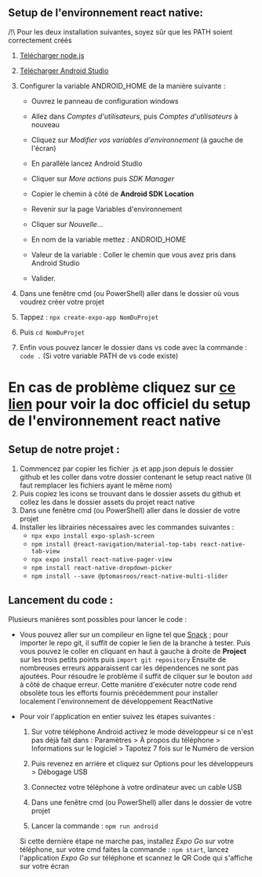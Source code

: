 ## Setup de l'environnement react native: 

/!\ Pour les deux installation suivantes, soyez sûr que les PATH soient correctement créés
1. [Télécharger node.js](https://nodejs.org/en/download/)
2. [Télécharger Android Studio](https://developer.android.com/studio)

3. Configurer la variable ANDROID_HOME de la manière suivante :
    - Ouvrez le panneau de configuration windows
    - Allez dans *Comptes d'utilisateurs*, puis *Comptes d'utilisateurs* à nouveau 
    - Cliquez sur *Modifier vos variables d'environnement* (à gauche de l'écran)

    - En parallèle lancez Android Studio
    - Cliquer sur *More actions* puis *SDK Manager*
    - Copier le chemin à côté de **Android SDK Location**
    
    - Revenir sur la page Variables d'environnement
    - Cliquer sur *Nouvelle...* 
    - En nom de la variable mettez : ANDROID_HOME
    - Valeur de la variable : Coller le chemin que vous avez pris dans Android Studio
    - Valider.

4. Dans une fenêtre cmd (ou PowerShell) aller dans le dossier où vous voudrez créer votre projet
5. Tappez : `npx create-expo-app NomDuProjet`
6. Puis `cd NomDuProjet`
7. Enfin vous pouvez lancer le dossier dans vs code avec la commande : `code .` (Si votre variable PATH de vs code existe)

# En cas de problème cliquez sur [ce lien](https://reactnative.dev/docs/environment-setup) pour voir la doc officiel du setup de l'environnement react native

## Setup de notre projet :

1. Commencez par copier les fichier .js et app.json depuis le dossier github et les coller dans votre dossier contenant le setup react native (Il faut remplacer les fichiers ayant le même nom)
2. Puis copiez les icons se trouvant dans le dossier assets du github et collez les dans le dossier assets du projet react native
3. Dans une fenêtre cmd (ou PowerShell) aller dans le dossier de votre projet
4. Installer les librairies nécessaires avec les commandes suivantes : 
    - `npx expo install expo-splash-screen`
    - `npm install @react-navigation/material-top-tabs react-native-tab-view`
    - `npx expo install react-native-pager-view`
    - `npm install react-native-dropdown-picker`
    - `npm install --save @ptomasroos/react-native-multi-slider`

## Lancement du code : 

Plusieurs manières sont possibles pour lancer le code : 
- Vous pouvez aller sur un compileur en ligne tel que [Snack](https://snack.expo.dev/) ; pour importer le repo git, il suffit de copier le lien de la branche à tester. Puis vous pouvez le coller en cliquant en haut à gauche à droite de **Project** sur les trois petits points puis `import git repository`
Ensuite de nombreuses erreurs apparaissent car les dépendences ne sont pas ajoutées. Pour résoudre le problème il suffit de cliquer sur le bouton `add` à côté de chaque erreur. Cette manière d'exécuter notre code rend obsolète tous les efforts fournis précédemment pour installer localement l'environnement de développement ReactNative

- Pour voir l'application en entier suivez les étapes suivantes : 
    1. Sur votre téléphone Android activez le mode développeur si ce n'est pas déjà fait dans : Paramètres > À propos du téléphone > Informations sur le logiciel > Tapotez 7 fois sur le Numéro de version
    2. Puis revenez en arrière et cliquez sur Options pour les développeurs > Débogage USB

    3. Connectez votre téléphone à votre ordinateur avec un cable USB
    4. Dans une fenêtre cmd (ou PowerShell) aller dans le dossier de votre projet
    5. Lancer la commande : `npm run android`

    Si cette dernière étape ne marche pas, installez *Expo Go* sur votre téléphone, sur votre cmd faites la commande : `npm start`, lancez l'application *Expo Go* sur téléphone et scannez le QR Code qui s'affiche sur votre écran






